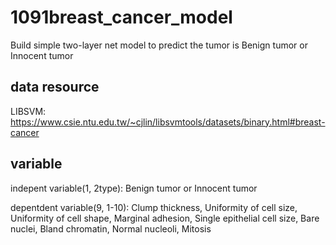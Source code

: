 # 1091breast_cancer_model

Build simple two-layer net model to predict the tumor is Benign tumor or Innocent tumor

## data resource
LIBSVM:
https://www.csie.ntu.edu.tw/~cjlin/libsvmtools/datasets/binary.html#breast-cancer

## variable
indepent variable(1, 2type): 
Benign tumor or Innocent tumor

depentdent variable(9, 1-10):
Clump thickness, Uniformity of cell size, Uniformity of cell shape, Marginal adhesion, Single epithelial cell size, Bare nuclei, Bland chromatin, Normal nucleoli, Mitosis
